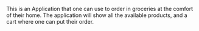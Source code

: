 This is an Application that one can use to order in groceries at the comfort of their home. The application will show all the available products, and a cart where one can put their order.
